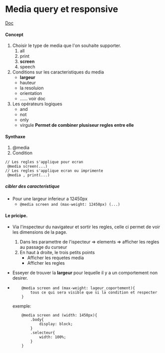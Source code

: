# Media query et responsive

[Doc](https://developer.mozilla.org/fr/docs/Web/CSS/Media_Queries/Using_media_queries)

#### Concept

1. Choisir le type de media que l'on souhaite supporter. 
    1. all  
    2. print
    3. **screen**
    4. speech 
2. Conditions sur les caracteristiques du media 
    - **largeur**
    - hauteur 
    - la resoluion 
    - orientation 
    - ...... voir doc
3. Les opérateurs logiques 
    - and
    - not
    - only
    - virgule
    **Permet de combiner plusiseur regles entre elle** 

#### Synthaxe

1. @media 
2. Condition 

```
// Les regles s'applique pour ecran 
 @media screen(...)
// Les regles s'applique ecran ou imprimente 
 @media , print(...)

```

##### cibler des caracteristique 

- Pour une largeur inferieur a 12450px 
    - `@media screen and (max-weight: 12450px) (...)`


#### Le pricipe. 

- Via l'inspecteur du navigateur et sortir les regles, celle ci permet de voir les dimensions de la page. 
    1. Dans les paramettre de l'ispecteur => elements => afficher les regles au passage du curseur
    2. En haut à droite, le trois petits points
        - Afficher les requetes media 
        - Afficher les regles

- Esseyer de trouver la **largeur** pour lequelle il y a un comportement non desirer.
-   ```
        @media screen and (max-weight: lageur_coportement){
            tous ce qui sera visible que si la condition et respecter 
        }
    ```
    exemple: 
    ```
        @media screen and (width: 1450px){
            .body{
                display: block;
            }
            .selecteur{
                width: 100%;
            }
        }
    ```